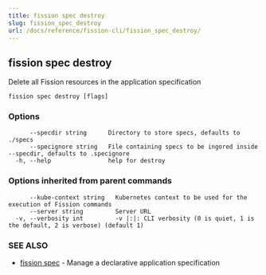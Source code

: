```yaml
---
title: fission spec destroy
slug: fission_spec_destroy
url: /docs/reference/fission-cli/fission_spec_destroy/
---
```

## fission spec destroy

Delete all Fission resources in the application specification

```
fission spec destroy [flags]
```

### Options

```
      --specdir string      Directory to store specs, defaults to ./specs
      --specignore string   File containing specs to be ingored inside --specdir, defaults to .specignore
  -h, --help                help for destroy
```

### Options inherited from parent commands

```
      --kube-context string   Kubernetes context to be used for the execution of Fission commands
      --server string         Server URL
  -v, --verbosity int         -v |:|: CLI verbosity (0 is quiet, 1 is the default, 2 is verbose) (default 1)
```

### SEE ALSO

* [fission spec](/docs/reference/fission-cli/fission_spec/)	 - Manage a declarative application specification

